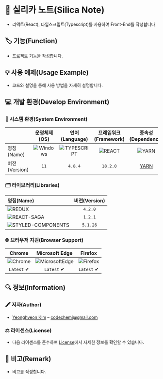 # 📕 실리카 노트(Silica Note)

* 리액트(React), 타입스크립트(Typescript)를 사용하여 Front-End를 작성합니다

## 🏷️ 기능(Function)

* 프로젝트 기능을 작성합니다.

## 💡 사용 예제(Usage Example)

* 코드와 설명을 통해 사용 방법을 자세히 설명합니다.

## 💻 개발 환경(Develop Environment)

### 🧰 시스템 환경(System Environment)

||운영체제(OS)|언어(Language)|프레임워크(Framework)|종속성(Dependency)|
|-|:-:|:-:|:-:|:-:|
|명칭(Name)|![Windows](https://img.shields.io/badge/Windows-0078D6?style=flat-square&logo=Windows&logoColor=white)|![TYPESCRIPT](https://img.shields.io/badge/TYPESCRIPT-3178C6?style=flat-square&logo=TypeScript&logoColor=white)|![REACT](https://img.shields.io/badge/REACT-61DAFB?style=flat-square&logo=React&logoColor=black)|![YARN](https://img.shields.io/badge/YARN-2C8EBB?style=flat-square&logo=yarn&logoColor=white)
|버전(Version)|`11`|`4.8.4`|`18.2.0`|[YARN](./yarn.lock)

### 🗂️ 라이브러리(Libraries)

|명칭(Name)|버전(Version)|
|:-|:-:|
|![REDUX](https://img.shields.io/badge/REDUX-764ABC?style=flat-square&logo=Redux&logoColor=white)|`4.2.0`|
|![REACT-SAGA](https://img.shields.io/badge/REACT_SAGA-999999?style=flat-square&logo=Redux-Saga&logoColor=white)|`1.2.1`|
|![STYLED-COMPONENTS](https://img.shields.io/badge/STYLED_COMPONENTS-DB7093?style=flat-square&logo=styled-components&logoColor=white)|`5.1.26`|

### 🌐 브라우저 지원(Browser Support)

|Chrome|Microsoft Edge|Firefox|
|:-:|:-:|:-:|
|![Chrome](https://img.shields.io/badge/Chrome-4285F4?style=flat-square&logo=GoogleChrome&logoColor=white)|![MicrosoftEdge](https://img.shields.io/badge/Edge-0078D7?style=flat-square&logo=MicrosoftEdge&logoColor=white)|![Firefox](https://img.shields.io/badge/Firefox-FF7139?style=flat-square&logo=FirefoxBrowser&logoColor=white)
|`Latest` ✔|`Latest` ✔|`Latest` ✔|

## 🔍 정보(Information)

### 🖋️ 저자(Author)

* [Yeonghyeon Kim](https://github.com/yeong-hyeon-kim) – codechemi@gmail.com

### ⚖️ 라이센스(License)

* 다음 라이센스를 준수하며 [License](./License)에서 자세한 정보를 확인할 수 있습니다.

## 📖 비고(Remark)

* 비고를 작성합니다.
